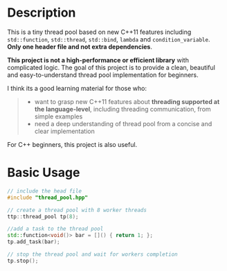 # Description
This is a tiny thread pool based on  new C++11 features including `std::function`, `std::thread`, `std::bind`, `lambda` and `condition_variable`. **Only one header file and not extra dependencies**.

**This project is not a high-performance or efficient library** with complicated logic. The goal of this project is to provide a clean, beautiful and easy-to-understand thread pool implementation for beginners.

I think its a good learning material for those who: 
> * want to grasp new C++11 features about **threading supported at the language-level**, including threading communication, from simple examples 
> * need a deep understanding of thread pool from a concise and clear implementation

For C++ beginners, this project is also useful.


# Basic Usage
```C++
// include the head file
#include "thread_pool.hpp" 

// create a thread pool with 8 worker threads
ttp::thread_pool tp(8);

//add a task to the thread pool
std::function<void()> bar = []() { return 1; };
tp.add_task(bar);

// stop the thread pool and wait for workers completion
tp.stop();
```
